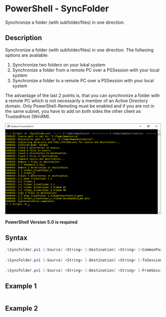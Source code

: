# PowerShell - SyncFolder

Synchronize a folder (with subfolder/files) in one direction.

## Description

Synchronize a folder (with subfolder/files) in one direction. The follwoing options are available:
      
1. Synchronize two folders on your lokal system
2. Synchronize a folder from a remote PC over a PSSession with your local system 
3. Synchronize a folder to a remote PC over a PSSession with your local system 

The advantage of the last 2 points is, that you can synchronize a folder with a remote PC which is not necessarily a member of an Active Directory domain. Only PowerShell-Remoting must be enabled and if you are not in the same subnet, you have to add on both sides the other client as TrustedHost (WinRM).

![Screenshot](Documentation/Images/SyncFolder.png?raw=true "SyncFolder")

**PowerShell Version 5.0 is required**

## Syntax

```powershell
.\SyncFolder.ps1 [-Source] <String> [-Destination] <String> [<CommonParameters>]

.\SyncFolder.ps1 [-Source] <String> [-Destination] <String> [-ToSession] [-ComputerName] <String> [[-Credential] <PSCredential>] [<CommonParameters>]

.\SyncFolder.ps1 [-Source] <String> [-Destination] <String> [-FromSession] [-ComputerName] <String> [[-Credential] <PSCredential>] [<CommonParameters>]
```

## Example 1

```powershell

```

## Example 2

```powershell

```

